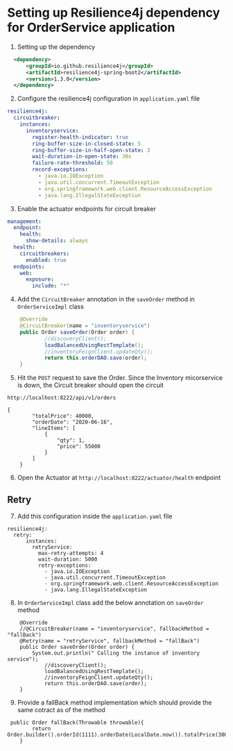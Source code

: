 # Setting up Resilience4j dependency for OrderService application
1. Setting up the dependency
```xml
  <dependency>
      <groupId>io.github.resilience4j</groupId>
      <artifactId>resilience4j-spring-boot2</artifactId>
      <version>1.3.0</version>
  </dependency>
```
2. Configure the resilience4j configuration in `application.yaml` file
```yaml
resilience4j:
  circuitbreaker:
    instances:
      inventoryservice:
        register-health-indicator: true
        ring-buffer-size-in-closed-state: 5
        ring-buffer-size-in-half-open-state: 3
        wait-duration-in-open-state: 30s
        failure-rate-threshold: 50
        record-exceptions:
          - java.io.IOException
          - java.util.concurrent.TimeoutException
          - org.springframework.web.client.ResourceAccessException
          - java.lang.IllegalStateException

```
3. Enable the actuator endpoints for circuit breaker
```yaml
management:
  endpoint:
    health:
      show-details: always
  health:
    circuitbreakers:
      enabled: true
  endpoints:
    web:
      exposure:
        include: "*"
```

4. Add the `CircuitBreaker` annotation in the `saveOrder` method in `OrderServiceImpl` class
```java
    @Override
    @CircuitBreaker(name = "inventoryservice")
    public Order saveOrder(Order order) {
            //discoveryClient();
            loadBalancedUsingRestTemplate();
            //inventoryFeignClient.updateQty();
            return this.orderDAO.save(order);
    }
```

5. Hit the `POST` request to save the Order. Since the Inventory micorservice is down, the Circuit breaker should open the circuit

```
http://localhost:8222/api/v1/orders
```
```
{
        "totalPrice": 40000,
        "orderDate": "2020-06-16",
        "lineItems": [
            {
                "qty": 1,
                "price": 55000
            }
        ]
    }
```
6. Open the Actuator at `http://localhost:8222/actuator/health` endpoint


## Retry
7.  Add this configuration inside the `application.yaml` file
```
resilience4j:
  retry:
      instances:
        retryService:
          max-retry-attempts: 4
          wait-duration: 5000
          retry-exceptions:
            - java.io.IOException
            - java.util.concurrent.TimeoutException
            - org.springframework.web.client.ResourceAccessException
            - java.lang.IllegalStateException
```
8. In `OrderServiceImpl` class add the below annotation on `saveOrder` method

```
    @Override
    //@CircuitBreaker(name = "inventoryservice", fallbackMethod = "fallBack")
    @Retry(name = "retryService", fallbackMethod = "fallBack")
    public Order saveOrder(Order order) {
        System.out.println(" Calling the instance of inventory service");
            //discoveryClient();
            loadBalancedUsingRestTemplate();
            //inventoryFeignClient.updateQty();
            return this.orderDAO.save(order);
    }
```
9. Provide a fallBack method implementation which should provide the same cotract as of the method

```
 public Order fallBack(Throwable throwable){
        return Order.builder().orderId(1111).orderDate(LocalDate.now()).totalPrice(30000).build();
    }

```
